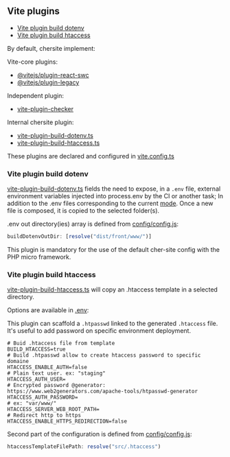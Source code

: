 ## <a name="VitePlugins"></a>Vite plugins

- [Vite plugin build dotenv](#BuildDotenv)
- [Vite plugin build htaccess](#BuildHtaccess)

By default, chersite implement:

Vite-core plugins:

- [@vitejs/plugin-react-swc](https://github.com/vitejs/vite-plugin-react-swc)
- [@vitejs/plugin-legacy](https://github.com/vitejs/vite/tree/main/packages/plugin-legacy)

Independent plugin:

- [vite-plugin-checker](https://github.com/fi3ework/vite-plugin-checker)

Internal chersite plugin:

- [vite-plugin-build-dotenv.ts](../config/vite-plugins/vite-plugin-build-dotenv.ts)
- [vite-plugin-build-htaccess.ts](../config/vite-plugins/vite-plugin-build-htaccess.ts)

These plugins are declared and configured in [vite.config.ts](../vite.config.ts)

### <a name="BuildDotenv"></a>Vite plugin build dotenv

[vite-plugin-build-dotenv.ts](../config/vite-plugins/vite-plugin-build-dotenv.ts)
fields the need to expose, in a `.env` file, external environment variables injected into
process.env by the CI or another task; In addition to the .env files corresponding to the current
[mode](https://vitejs.dev/guide/env-and-mode.html).
Once a new file is composed, it is copied to the selected folder(s).

.env out directory(ies) array is defined from [config/config.js](../config/config.js):

```js
buildDotenvOutDir: [resolve("dist/front/www/")]
```

This plugin is mandatory for the use of the default cher-site config with the PHP micro framework.

### <a name="BuildHtaccess"></a>Vite plugin build htaccess

[vite-plugin-build-htaccess.ts](../config/vite-plugins/vite-plugin-build-htaccess.ts)
will copy an .htaccess template in a selected directory.

Options are available in [.env](../.env):

This plugin can scaffold a `.htpasswd` linked to the generated `.htaccess` file.
It's useful to add password on specific environment deployment.

```.dotenv
# Buid .htaccess file from template
BUILD_HTACCESS=true
# Build .htpasswd allow to create htaccess password to specific domaine
HTACCESS_ENABLE_AUTH=false
# Plain text user. ex: "staging"
HTACCESS_AUTH_USER=
# Encrypted password @generator: https://www.web2generators.com/apache-tools/htpasswd-generator
HTACCESS_AUTH_PASSWORD=
# ex: "var/www/"
HTACCESS_SERVER_WEB_ROOT_PATH=
# Redirect http to https
HTACCESS_ENABLE_HTTPS_REDIRECTION=false
```

Second part of the configuration is defined from [config/config.js](../config/config.js):

```js
htaccessTemplateFilePath: resolve("src/.htaccess")
```
